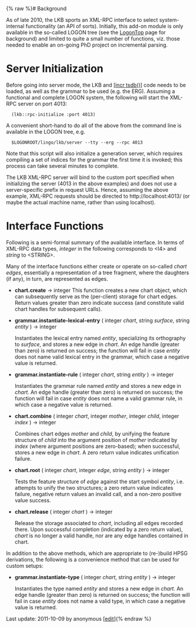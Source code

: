 {% raw %}# Background

As of late 2010, the LKB sports an XML-RPC interface to select
system-internal functionality (an API of sorts). Initially, this add-on
module is only available in the so-called LOGON tree (see the
[LogonTop](https://blog.inductorsoftware.com/docsproto/tools/LogonTop) page for background) and limited to quite a small
number of functions, viz. those needed to enable an on-going PhD project
on incremental parsing.

# Server Initialization

Before going into server mode, the LKB and [\[incr
tsdb()\]](http://www.delph-in.net/itsdb) code needs to be loaded, as
well as the grammar to be used (e.g. the ERG). Assuming a functional and
complete LOGON system, the following will start the XML-RPC server on
port 4013:

      (lkb::rpc-initialize :port 4013)

A convenient short-hand to do all of the above from the command line is
available in the LOGON tree, e.g.

      $LOGONROOT/lingo/lkb/server --tty --erg --rpc 4013

Note that this script will also initialize a generation server, which
requires compiling a set of indices for the grammar the first time it is
invoked; this process can take several minutes to complete.

The LKB XML-RPC server will bind to the custom port specified when
initializing the server (4013 in the above examples) and does not use a
server-specific prefix in request URLs. Hence, assuming the above
example, XML-RPC requests should be directed to http://localhost:4013/
(or maybe the actual machine name, rather than using localhost).

# Interface Functions

Following is a semi-formal summary of the available interface. In terms
of XML-RPC data types, *integer* in the following corresponds to
&lt;I4&gt; and *string* to &lt;STRING&gt;.

Many of the interface functions either create or operate on so-called
*chart edges*, essentially a representation of a tree fragment, where
the daughters (if any), in turn, are represented as edges.

- **chart.create** → integer This function creates a new chart object,
which can subsequently serve as the (per-client) storage for chart
edges. Return values greater than zero indicate success (and
constitute valid chart handles for subsequent calls).
- **grammar.instantiate-lexical-entry** ( integer *chart*, string
*surface*, string *entity* ) → integer
  
  Instantiates the lexical entry named *entity*, specializing its
orthography to *surface*, and stores a new edge in *chart*. An edge
handle (greater than zero) is returned on success; the function will
fail in case *entity* does not name valid lexical entry in the
grammar, which case a negative value is returned.
- **grammar.instantiate-rule** ( integer *chart*, string *entity* ) →
integer
  
  Instantiates the grammar rule named *entity* and stores a new edge
in *chart*. An edge handle (greater than zero) is returned on
success; the function will fail in case *entity* does not name a
valid grammar rule, in which case a negative value is returned.
- **chart.combine** ( integer *chart*, integer *mother*, integer
*child*, integer *index* ) → integer
  
  Combines chart edges *mother* and *child*, by unifying the feature
structure of *child* into the argument position of *mother*
indicated by *index* (where argument positions are zero-based); when
successful, stores a new edge in *chart*. A zero return value
indicates unification failure.
- **chart.root** ( integer *chart*, integer *edge*, string *entity* )
→ integer
  
  Tests the feature structure of *edge* against the start symbol
*entity*, i.e. attempts to unify the two structures; a zero return
value indicates failure, negative return values an invalid call, and
a non-zero positive value success.
- **chart.release** ( integer *chart* ) → integer
  
  Release the storage associated to *chart*, including all edges
recorded there. Upon successful completion (indicated by a zero
return value), *chart* is no longer a valid handle, nor are any edge
handles contained in chart.

In addition to the above methods, which are appropriate to (re-)build
HPSG derivations, the following is a convenience method that can be used
for custom setups:

- **grammar.instantiate-type** ( integer *chart*, string *entity* ) →
integer
  
  Instantiates the type named *entity* and stores a new edge in
*chart*. An edge handle (greater than zero) is returned on success;
the function will fail in case *entity* does not name a valid type,
in which case a negative value is returned.

Last update: 2011-10-09 by anonymous [[edit](https://github.com/delph-in/docs/wiki/LkbRpc/_edit)]{% endraw %}
